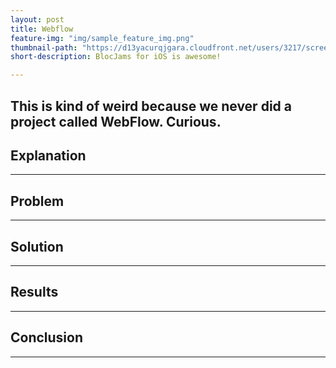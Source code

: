 ```yaml
---
layout: post
title: Webflow
feature-img: "img/sample_feature_img.png"
thumbnail-path: "https://d13yacurqjgara.cloudfront.net/users/3217/screenshots/1686132/webflow_landingpage_1x.jpg"
short-description: BlocJams for iOS is awesome!

---
```

This is kind of weird because we never did a project called WebFlow.  Curious.
---
## Explanation
---
## Problem
---
## Solution
---
## Results
---
## Conclusion
---
